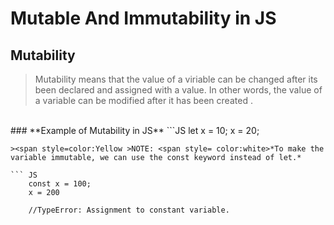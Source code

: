# **Mutable And Immutability in JS**
## **Mutability**
>Mutability means that the value of a viriable can be changed after its been declared and assigned with a value. In other words, the value of a variable can be modified after it has been created .
<br>
### **Example of Mutability in JS**
```JS
let x = 10;
x = 20;

```
><span style=color:Yellow >NOTE: <span style= color:white>*To make the variable immutable, we can use the const keyword instead of let.*

``` JS
    const x = 100;
    x = 200

    //TypeError: Assignment to constant variable.
```


